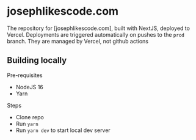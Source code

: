 # josephlikescode.com

The repository for [josephlikescode.com], built with NextJS, deployed to Vercel. Deployments are triggered automatically on pushes to the `prod` branch. They are managed by Vercel, not github actions

## Building locally

Pre-requisites
- NodeJS 16
- Yarn

Steps
- Clone repo
- Run `yarn`
- Run `yarn dev` to start local dev server
